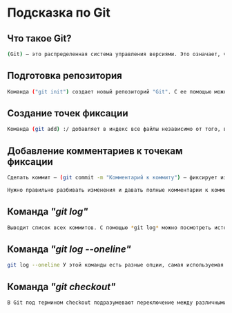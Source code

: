 # Подсказка по Git

## Что такое Git?
```sh
(Git) — это распределенная система управления версиями. Это означает, что локальный клон проекта является полным репозиторием управления версиями. Полнофункциональные локальные репозитории упрощают работу в автономном режиме или в удаленном расположении. Разработчики фиксируют свою работу локально, а затем синхронизируют свою копию репозитория с копией на сервере.
```
## Подготовка репозитория
```sh
Команда ("git init") создает новый репозиторий "Git". С ее помощью можно преобразовать существующий проект без управления версиями в репозиторий "Git" или инициализировать новый пустой репозиторий. Большинство остальных команд "Git" невозможно использовать без инициализации репозитория, поэтому данная команда обычно выполняется первой в рамках нового проекта.
```
## Создание точек фиксации 

```sh
Команда (git add) :/ добавляет в индекс все файлы независимо от того, в какой директории вы находитесь.
```
## Добавление комментариев к точекам фиксации 
```sh
Сделать коммит — (git commit -m "Комментарий к коммиту") — фиксирует изменения. До выполнения этой команды локальные изменения никуда не запишутся.

Нужно правильно разбивать изменения и давать полные комментарии к коммитам.
```
## Команда ***"git log"***
```sh
Выводит список всех коммитов. С помощью *git log* можно посмотреть историю коммитов.
```
## Команда ***"git log --oneline"***
```sh
git log --oneline У этой команды есть разные опции, самая используемая из них — --oneline. Она показывает хеш в укороченном формате, ветку, в которой сделан коммит, а также текст коммита. Чтобы использовать эту опцию (как и любую другую), нужно добавить её после команды: git log--oneline.
```
## Команда ***"git checkout"***
```sh
В Git под термином checkout подразумевают переключение между различными версиями целевого объекта. Команда git checkout работает с тремя различными объектами: файлами, коммитами и ветками. Под переключением также обычно понимают действие, связанное с выполнением команды git checkout.
```